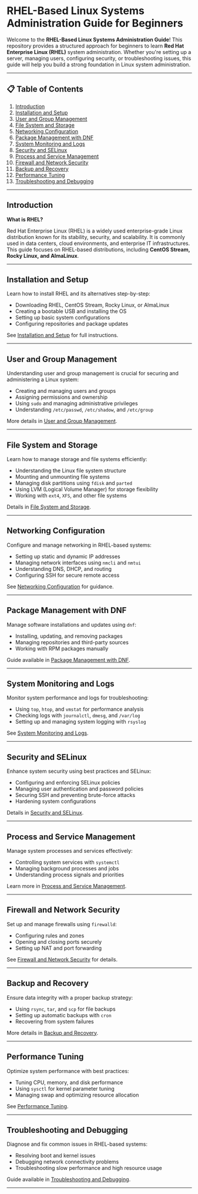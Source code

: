 # RHEL-Based Linux Systems Administration Guide for Beginners

Welcome to the **RHEL-Based Linux Systems Administration Guide**! This repository provides a structured approach for beginners to learn **Red Hat Enterprise Linux (RHEL)** system administration. Whether you're setting up a server, managing users, configuring security, or troubleshooting issues, this guide will help you build a strong foundation in Linux system administration.

---

## 📋 Table of Contents

1. [Introduction](#-introduction)
2. [Installation and Setup](installation.md)
3. [User and Group Management](user-management.md)
4. [File System and Storage](filesystem-storage.md)
5. [Networking Configuration](networking.md)
6. [Package Management with DNF](package-management.md)
7. [System Monitoring and Logs](monitoring-logs.md)
8. [Security and SELinux](security-selinux.md)
9. [Process and Service Management](process-services.md)
10. [Firewall and Network Security](firewall-security.md)
11. [Backup and Recovery](backup-recovery.md)
12. [Performance Tuning](performance.md)
13. [Troubleshooting and Debugging](troubleshooting.md)

---

## Introduction

**What is RHEL?**

Red Hat Enterprise Linux (RHEL) is a widely used enterprise-grade Linux distribution known for its stability, security, and scalability. It is commonly used in data centers, cloud environments, and enterprise IT infrastructures. This guide focuses on RHEL-based distributions, including **CentOS Stream, Rocky Linux, and AlmaLinux**.

---

## Installation and Setup

Learn how to install RHEL and its alternatives step-by-step:

- Downloading RHEL, CentOS Stream, Rocky Linux, or AlmaLinux
- Creating a bootable USB and installing the OS
- Setting up basic system configurations
- Configuring repositories and package updates

See [Installation and Setup](installation.md) for full instructions.

---

## User and Group Management

Understanding user and group management is crucial for securing and administering a Linux system:

- Creating and managing users and groups
- Assigning permissions and ownership
- Using `sudo` and managing administrative privileges
- Understanding `/etc/passwd`, `/etc/shadow`, and `/etc/group`

More details in [User and Group Management](user-management.md).

---

## File System and Storage

Learn how to manage storage and file systems efficiently:

- Understanding the Linux file system structure
- Mounting and unmounting file systems
- Managing disk partitions using `fdisk` and `parted`
- Using LVM (Logical Volume Manager) for storage flexibility
- Working with `ext4`, `XFS`, and other file systems

Details in [File System and Storage](filesystem-storage.md).

---

## Networking Configuration

Configure and manage networking in RHEL-based systems:

- Setting up static and dynamic IP addresses
- Managing network interfaces using `nmcli` and `nmtui`
- Understanding DNS, DHCP, and routing
- Configuring SSH for secure remote access

See [Networking Configuration](networking.md) for guidance.

---

## Package Management with DNF

Manage software installations and updates using `dnf`:

- Installing, updating, and removing packages
- Managing repositories and third-party sources
- Working with RPM packages manually

Guide available in [Package Management with DNF](package-management.md).

---

## System Monitoring and Logs

Monitor system performance and logs for troubleshooting:

- Using `top`, `htop`, and `vmstat` for performance analysis
- Checking logs with `journalctl`, `dmesg`, and `/var/log`
- Setting up and managing system logging with `rsyslog`

See [System Monitoring and Logs](monitoring-logs.md).

---

## Security and SELinux

Enhance system security using best practices and SELinux:

- Configuring and enforcing SELinux policies
- Managing user authentication and password policies
- Securing SSH and preventing brute-force attacks
- Hardening system configurations

Details in [Security and SELinux](security-selinux.md).

---

## Process and Service Management

Manage system processes and services effectively:

- Controlling system services with `systemctl`
- Managing background processes and jobs
- Understanding process signals and priorities

Learn more in [Process and Service Management](process-services.md).

---

## Firewall and Network Security

Set up and manage firewalls using `firewalld`:

- Configuring rules and zones
- Opening and closing ports securely
- Setting up NAT and port forwarding

See [Firewall and Network Security](firewall-security.md) for details.

---

## Backup and Recovery

Ensure data integrity with a proper backup strategy:

- Using `rsync`, `tar`, and `scp` for file backups
- Setting up automatic backups with `cron`
- Recovering from system failures

More details in [Backup and Recovery](backup-recovery.md).

---

## Performance Tuning

Optimize system performance with best practices:

- Tuning CPU, memory, and disk performance
- Using `sysctl` for kernel parameter tuning
- Managing swap and optimizing resource allocation

See [Performance Tuning](performance.md).

---

## Troubleshooting and Debugging

Diagnose and fix common issues in RHEL-based systems:

- Resolving boot and kernel issues
- Debugging network connectivity problems
- Troubleshooting slow performance and high resource usage

Guide available in [Troubleshooting and Debugging](troubleshooting.md).

---


